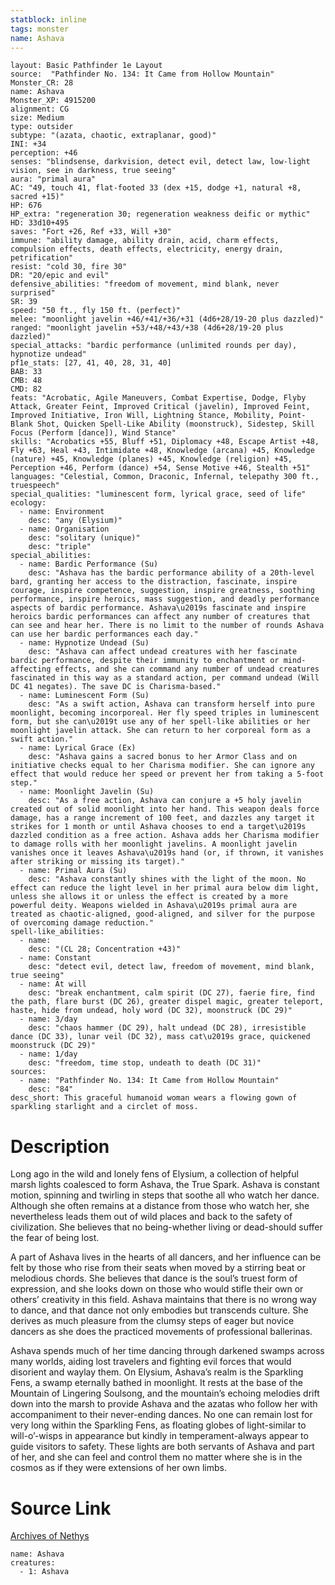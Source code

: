 ```yaml
---
statblock: inline
tags: monster
name: Ashava
---
```

```statblock
layout: Basic Pathfinder 1e Layout
source:  "Pathfinder No. 134: It Came from Hollow Mountain"
Monster_CR: 28
name: Ashava
Monster_XP: 4915200
alignment: CG
size: Medium
type: outsider
subtype: "(azata, chaotic, extraplanar, good)"
INI: +34
perception: +46
senses: "blindsense, darkvision, detect evil, detect law, low-light vision, see in darkness, true seeing"
aura: "primal aura"
AC: "49, touch 41, flat-footed 33 (dex +15, dodge +1, natural +8, sacred +15)"
HP: 676
HP_extra: "regeneration 30; regeneration weakness deific or mythic"
HD: 33d10+495
saves: "Fort +26, Ref +33, Will +30"
immune: "ability damage, ability drain, acid, charm effects, compulsion effects, death effects, electricity, energy drain, petrification"
resist: "cold 30, fire 30"
DR: "20/epic and evil"
defensive_abilities: "freedom of movement, mind blank, never surprised"
SR: 39
speed: "50 ft., fly 150 ft. (perfect)"
melee: "moonlight javelin +46/+41/+36/+31 (4d6+28/19-20 plus dazzled)"
ranged: "moonlight javelin +53/+48/+43/+38 (4d6+28/19-20 plus dazzled)"
special_attacks: "bardic performance (unlimited rounds per day), hypnotize undead"
pf1e_stats: [27, 41, 40, 28, 31, 40]
BAB: 33
CMB: 48
CMD: 82
feats: "Acrobatic, Agile Maneuvers, Combat Expertise, Dodge, Flyby Attack, Greater Feint, Improved Critical (javelin), Improved Feint, Improved Initiative, Iron Will, Lightning Stance, Mobility, Point-Blank Shot, Quicken Spell-Like Ability (moonstruck), Sidestep, Skill Focus (Perform [dance]), Wind Stance"
skills: "Acrobatics +55, Bluff +51, Diplomacy +48, Escape Artist +48, Fly +63, Heal +43, Intimidate +48, Knowledge (arcana) +45, Knowledge (nature) +45, Knowledge (planes) +45, Knowledge (religion) +45, Perception +46, Perform (dance) +54, Sense Motive +46, Stealth +51"
languages: "Celestial, Common, Draconic, Infernal, telepathy 300 ft., truespeech"
special_qualities: "luminescent form, lyrical grace, seed of life"
ecology:
  - name: Environment
    desc: "any (Elysium)"
  - name: Organisation
    desc: "solitary (unique)"
    desc: "triple"
special_abilities:
  - name: Bardic Performance (Su)
    desc: "Ashava has the bardic performance ability of a 20th-level bard, granting her access to the distraction, fascinate, inspire courage, inspire competence, suggestion, inspire greatness, soothing performance, inspire heroics, mass suggestion, and deadly performance aspects of bardic performance. Ashava\u2019s fascinate and inspire heroics bardic performances can affect any number of creatures that can see and hear her. There is no limit to the number of rounds Ashava can use her bardic performances each day."
  - name: Hypnotize Undead (Su)
    desc: "Ashava can affect undead creatures with her fascinate bardic performance, despite their immunity to enchantment or mind-affecting effects, and she can command any number of undead creatures fascinated in this way as a standard action, per command undead (Will DC 41 negates). The save DC is Charisma-based."
  - name: Luminescent Form (Su)
    desc: "As a swift action, Ashava can transform herself into pure moonlight, becoming incorporeal. Her fly speed triples in luminescent form, but she can\u2019t use any of her spell-like abilities or her moonlight javelin attack. She can return to her corporeal form as a swift action."
  - name: Lyrical Grace (Ex)
    desc: "Ashava gains a sacred bonus to her Armor Class and on initiative checks equal to her Charisma modifier. She can ignore any effect that would reduce her speed or prevent her from taking a 5-foot step."
  - name: Moonlight Javelin (Su)
    desc: "As a free action, Ashava can conjure a +5 holy javelin created out of solid moonlight into her hand. This weapon deals force damage, has a range increment of 100 feet, and dazzles any target it strikes for 1 month or until Ashava chooses to end a target\u2019s dazzled condition as a free action. Ashava adds her Charisma modifier to damage rolls with her moonlight javelins. A moonlight javelin vanishes once it leaves Ashava\u2019s hand (or, if thrown, it vanishes after striking or missing its target)."
  - name: Primal Aura (Su)
    desc: "Ashava constantly shines with the light of the moon. No effect can reduce the light level in her primal aura below dim light, unless she allows it or unless the effect is created by a more powerful deity. Weapons wielded in Ashava\u2019s primal aura are treated as chaotic-aligned, good-aligned, and silver for the purpose of overcoming damage reduction."
spell-like_abilities:
  - name:
    desc: "(CL 28; Concentration +43)"
  - name: Constant
    desc: "detect evil, detect law, freedom of movement, mind blank, true seeing"
  - name: At will
    desc: "break enchantment, calm spirit (DC 27), faerie fire, find the path, flare burst (DC 26), greater dispel magic, greater teleport, haste, hide from undead, holy word (DC 32), moonstruck (DC 29)"
  - name: 3/day
    desc: "chaos hammer (DC 29), halt undead (DC 28), irresistible dance (DC 33), lunar veil (DC 32), mass cat\u2019s grace, quickened moonstruck (DC 29)"
  - name: 1/day
    desc: "freedom, time stop, undeath to death (DC 31)"
sources:
  - name: "Pathfinder No. 134: It Came from Hollow Mountain"
    desc: "84"
desc_short: This graceful humanoid woman wears a flowing gown of sparkling starlight and a circlet of moss.
```
# Description
Long ago in the wild and lonely fens of Elysium, a collection of helpful marsh lights coalesced to form Ashava, the True Spark. Ashava is constant motion, spinning and twirling in steps that soothe all who watch her dance. Although she often remains at a distance from those who watch her, she nevertheless leads them out of wild places and back to the safety of civilization. She believes that no being-whether living or dead-should suffer the fear of being lost.

 A part of Ashava lives in the hearts of all dancers, and her influence can be felt by those who rise from their seats when moved by a stirring beat or melodious chords. She believes that dance is the soul’s truest form of expression, and she looks down on those who would stifle their own or others’ creativity in this field. Ashava maintains that there is no wrong way to dance, and that dance not only embodies but transcends culture. She derives as much pleasure from the clumsy steps of eager but novice dancers as she does the practiced movements of professional ballerinas.

 Ashava spends much of her time dancing through darkened swamps across many worlds, aiding lost travelers and fighting evil forces that would disorient and waylay them. On Elysium, Ashava’s realm is the Sparkling Fens, a swamp eternally bathed in moonlight. It rests at the base of the Mountain of Lingering Soulsong, and the mountain’s echoing melodies drift down into the marsh to provide Ashava and the azatas who follow her with accompaniment to their never-ending dances. No one can remain lost for very long within the Sparkling Fens, as floating globes of light-similar to will-o’-wisps in appearance but kindly in temperament-always appear to guide visitors to safety. These lights are both servants of Ashava and part of her, and she can feel and control them no matter where she is in the cosmos as if they were extensions of her own limbs.
# Source Link
[Archives of Nethys](https://aonprd.com/MonsterDisplay.aspx?ItemName=Ashava)
```encounter-table
name: Ashava
creatures:
  - 1: Ashava
```
